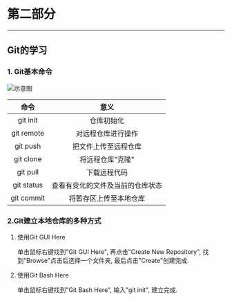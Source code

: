 # 第二部分

***

## Git的学习

### 1. Git基本命令

![示意图](https://www.runoob.com/wp-content/uploads/2015/02/git-command.jpg)

| 命令 | 意义 |
| :----: | :----: |
| git init | 仓库初始化 |
| git remote | 对远程仓库进行操作 |
| git push | 把文件上传至远程仓库 |
| git clone | 将远程仓库"克隆" |
| git pull | 下载远程代码 |
| git status | 查看有变化的文件及当前的仓库状态 |
| git commit | 将暂存区上传至本地仓库 |

### 2.Git建立本地仓库的多种方式

1. 使用Git GUI Here

   单击鼠标右键找到"Git GUI Here", 再点击"Create New Repository", 找到"Browse"点击后选择一个文件夹, 最后点击"Create"创建完成.

2. 使用Git Bash Here

   单击鼠标右键找到"Git Bash Here", 输入"git init", 建立完成.
